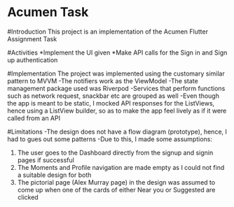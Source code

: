 # Acumen Task

#Introduction
This project is an implementation of the Acumen Flutter Assignment Task

#Activities
*Implement the UI given
*Make API calls for the Sign in and Sign up authentication

#Implementation
The project was implemented using the customary similar pattern to MVVM
-The notifiers work as the ViewModel
-The state management package used was Riverpod
-Services that perform functions such as network request, snackbar etc are grouped as well
-Even though the app is meant to be static, I mocked API responses for the ListViews, hence using a ListView builder, so as to make the app feel lively as if it were called from an API

#Limitations
-The design does not have a flow diagram (prototype), hence, I had to gues out some patterns
-Due to this, I made some assumptions:
1. The user goes to the Dashboard directly from the signup and signin pages if successful
2. The Moments and Profile navigation are made empty as I could not find a suitable design for both
3. The pictorial page (Alex Murray page) in the design was assumed to come up when one of the cards of either Near you or Suggested are clicked

 
